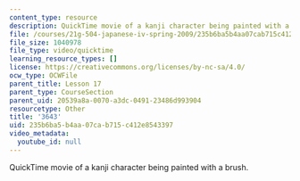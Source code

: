 ```yaml
---
content_type: resource
description: QuickTime movie of a kanji character being painted with a brush.
file: /courses/21g-504-japanese-iv-spring-2009/235b6ba5b4aa07cab715c412e8543397_3643.mov
file_size: 1040978
file_type: video/quicktime
learning_resource_types: []
license: https://creativecommons.org/licenses/by-nc-sa/4.0/
ocw_type: OCWFile
parent_title: Lesson 17
parent_type: CourseSection
parent_uid: 20539a8a-0070-a3dc-0491-23486d993904
resourcetype: Other
title: '3643'
uid: 235b6ba5-b4aa-07ca-b715-c412e8543397
video_metadata:
  youtube_id: null
---
```

QuickTime movie of a kanji character being painted with a brush.